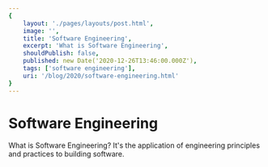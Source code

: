 ```yaml
---
{
    layout: './pages/layouts/post.html',
    image: '',
    title: 'Software Engineering',
    excerpt: 'What is Software Engineering',
    shouldPublish: false,
    published: new Date('2020-12-26T13:46:00.000Z'),
    tags: ['software engineering'],
    uri: '/blog/2020/software-engineering.html'
}
---
```

# Software Engineering

What is Software Engineering? It's the application of engineering principles and practices to building software.
